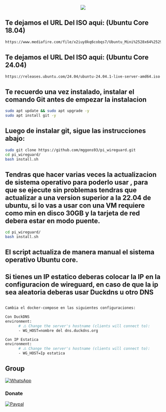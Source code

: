 <p align="center">
<a href=></a><img src="https://i.ibb.co/MsYHgLz/Sin-t-tulo.png"/>
</p>

## Te dejamos el URL Del ISO aqui: (Ubuntu Core 18.04)
```bash
https://www.mediafire.com/file/x2iuy8kq6cobqs7/Ubuntu_Mini%2528x64%2529.iso/file
```
## Te dejamos el URL Del ISO aqui: (Ubuntu Core 24.04)
```bash
https://releases.ubuntu.com/24.04/ubuntu-24.04.1-live-server-amd64.iso
```

## Te recuerdo una vez instalado, instalar el comando Git antes de empezar la instalacion
```bash
sudo apt update && sudo apt upgrade -y
sudo apt install git -y
```

## Luego de instalar git, sigue las instrucciones abajo:

```bash
sudo git clone https://github.com/mggons93/pi_wireguard.git
cd pi_wireguard/
bash install.sh

```
## Tendras que hacer varias veces la actualizacion de sistema operativo para poderlo usar , para que se ejecute sin problemas tendras que actualizar a una version superior a la 22.04 de ubuntu, si lo vas a usar con una VM requiere como min en disco 30GB y la tarjeta de red debera estar en modo puente.
```bash
cd pi_wireguard/
bash install.sh

```
## El script actualiza de manera manual el sistema operativo Ubuntu core.

## Si tienes un IP estatico deberas colocar la IP en la configuracion de wireguard, en caso de que la ip sea aleatoria deberas usar Duckdns u otro DNS
```bash

Cambia el docker-compose en las siguientes configuraciones:

Con DuckDNS
environment:
      # ⚠️ Change the server's hostname (clients will connect to):
      - WG_HOST=nombre del dns.duckdns.org

Con IP Estatica
environment:
      # ⚠️ Change the server's hostname (clients will connect to):
      - WG_HOST=Ip estatica

```
## Group
<a href="https://chat.whatsapp.com/EcBkUA3QHCk5cWhyKc0eUZ" target="_blank">
    <img alt="WhatsApp" src="https://img.shields.io/badge/WhatsApp%20Group-25D366?style=for-the-badge&logo=whatsapp&logoColor=white"/>
</a>

### Donate
<a href="https://paypal.me/malagons" target="_blank"><img alt="Paypal" src="https://img.shields.io/badge/PayPal-00457C?style=for-the-badge&logo=paypal&logoColor=white" /></a>

